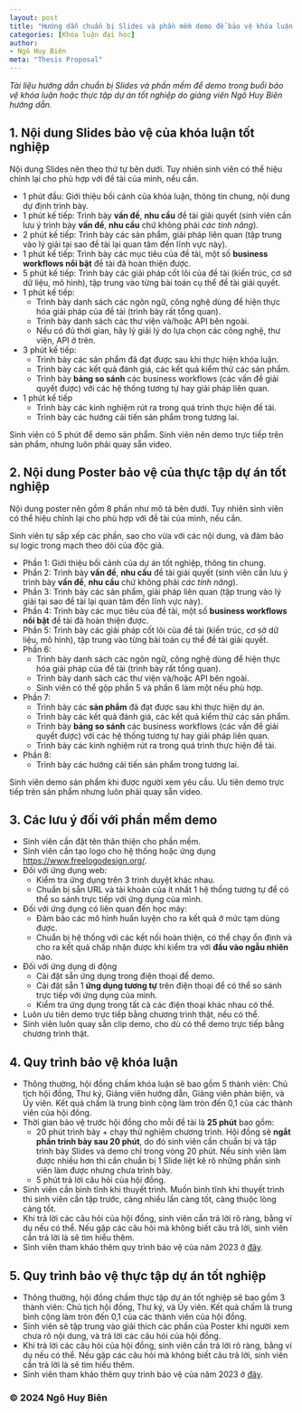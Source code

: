 ```yaml
---
layout: post
title: "Hướng dẫn chuẩn bị Slides và phần mềm demo để bảo vệ khóa luận hoặc thực tập dự án tốt nghiệp"
categories: [Khóa luận đại học]
author:
- Ngô Huy Biên
meta: "Thesis Proposal"
---
```

_Tài liệu hướng dẫn chuẩn bị Slides và phần mềm để demo trong buổi bảo vệ khóa luận hoặc thực tập dự án tốt nghiệp do giảng viên Ngô Huy Biên hướng dẫn._

## 1. Nội dung Slides bảo vệ của khóa luận tốt nghiệp

Nội dung Slides nên theo thứ tự bên dưới. Tuy nhiên sinh viên có thể hiệu chỉnh lại cho phù hợp với đề tài của mình, nếu cần.

* 1 phút đầu: Giới thiệu bối cảnh của khóa luận, thông tin chung, nội dung dự định trình bày.
* 1 phút kế tiếp: Trình bày **vấn đề**, **nhu cầu** đề tài giải quyết (sinh viên cần lưu ý trình bày **vấn đề**, **nhu cầu** chứ không phải _các tính năng_).
* 2 phút kế tiếp: Trình bày các sản phẩm, giải pháp liên quan (tập trung vào lý giải tại sao đề tài lại quan tâm đến lĩnh vực này).
* 1 phút kế tiếp: Trình bày các mục tiêu của đề tài, một số **business workflows nổi bật** đề tài đã hoàn thiện được.
* 5 phút kế tiếp: Trình bày các giải pháp cốt lõi của đề tài (kiến trúc, cơ sở dữ liệu, mô hình), tập trung vào từng bài toán cụ thể đề tài giải quyết.
* 1 phút kế tiếp:
    * Trình bày danh sách các ngôn ngữ, công nghệ dùng để hiện thực hóa giải pháp của đề tài (trình bày rất tổng quan).
    * Trình bày danh sách các thư viện và/hoặc API bên ngoài.
    * Nếu có đủ thời gian, hãy lý giải lý do lựa chọn các công nghệ, thư viện, API ở trên.
*	3 phút kế tiếp:
    * Trình bày các sản phẩm đã đạt được sau khi thực hiện khóa luận.
    * Trình bày các kết quả đánh giá, các kết quả kiểm thử các sản phẩm.
    * Trình bày **bảng so sánh** các business workflows (các vấn đề giải quyết được) với các hệ thống tương tự hay giải pháp liên quan.
* 1 phút kế tiếp
    * Trình bày các kinh nghiệm rút ra trong quá trình thực hiện đề tài.
    * Trình bày các hướng cải tiến sản phẩm trong tương lai.
      
Sinh viên có 5 phút để demo sản phẩm. Sinh viên nên demo trực tiếp trên sản phẩm, nhưng luôn phải quay sẵn video.

## 2. Nội dung Poster bảo vệ của thực tập dự án tốt nghiệp

Nội dung poster nên gồm 8 phần như mô tả bên dưới. Tuy nhiên sinh viên có thể hiệu chỉnh lại cho phù hợp với đề tài của mình, nếu cần.

Sinh viên tự sắp xếp các phần, sao cho vừa với các nội dung, và đảm bảo sự logic trong mạch theo dõi của độc giả.

* Phần 1: Giới thiệu bối cảnh của dự án tốt nghiệp, thông tin chung.
* Phần 2: Trình bày **vấn đề**, **nhu cầu** đề tài giải quyết (sinh viên cần lưu ý trình bày **vấn đề**, **nhu cầu** chứ không phải _các tính năng_).
* Phần 3: Trình bày các sản phẩm, giải pháp liên quan (tập trung vào lý giải tại sao đề tài lại quan tâm đến lĩnh vực này).
* Phần 4: Trình bày các mục tiêu của đề tài, một số **business workflows nổi bật** đề tài đã hoàn thiện được.
* Phần 5: Trình bày các giải pháp cốt lõi của đề tài (kiến trúc, cơ sở dữ liệu, mô hình), tập trung vào từng bài toán cụ thể đề tài giải quyết.
* Phần 6:
    * Trình bày danh sách các ngôn ngữ, công nghệ dùng để hiện thực hóa giải pháp của đề tài (trình bày rất tổng quan).
    * Trình bày danh sách các thư viện và/hoặc API bên ngoài.
    * Sinh viên có thể gộp phần 5 và phần 6 làm một nếu phù hợp.
* Phần 7:
    * Trình bày các **sản phẩm** đã đạt được sau khi thực hiện dự án.
    * Trình bày các kết quả đánh giá, các kết quả kiểm thử các sản phẩm.
    * Trình bày **bảng so sánh** các business workflows (các vấn đề giải quyết được) với các hệ thống tương tự hay giải pháp liên quan.
    * Trình bày các kinh nghiệm rút ra trong quá trình thực hiện đề tài.
* Phần 8:
    * Trình bày các hướng cải tiến sản phẩm trong tương lai.
      
Sinh viên demo sản phẩm khi được người xem yêu cầu. Ưu tiên demo trực tiếp trên sản phẩm nhưng luôn phải quay sẵn video.

## 3. Các lưu ý đối với phần mềm demo
* Sinh viên cần đặt tên thân thiện cho phần mềm.
* Sinh viên cần tạo logo cho hệ thống hoặc ứng dụng <a target ="_blank" href = "https://www.freelogodesign.org/">https://www.freelogodesign.org/</a>.
* Đối với ứng dụng web:
    * Kiểm tra ứng dụng trên 3 trình duyệt khác nhau.
    * Chuẩn bị sẵn URL và tài khoản của ít nhất 1 hệ thống tương tự để có thể so sánh trực tiếp với ứng dụng của mình.
* Đối với ứng dụng có liên quan đến học máy:
    * Đảm bảo các mô hình huấn luyện cho ra kết quả ở mức tạm dùng được.
    * Chuẩn bị hệ thống với các kết nối hoàn thiện, có thể chạy ổn định và cho ra kết quả chấp nhận được khi kiểm tra với **đầu vào ngẫu nhiên** nào.
* Đối với ứng dụng di động
    * Cài đặt sẵn ứng dụng trong điện thoại để demo.
    * Cài đặt sẵn 1 **ứng dụng tương tự** trên điện thoại để có thể so sánh trực tiếp với ứng dụng của mình.
    * Kiểm tra ứng dụng trong tất cả các điện thoại khác nhau có thể.
* Luôn ưu tiên demo trực tiếp bằng chương trình thật, nếu có thể.
* Sinh viên luôn quay sẵn clip demo, cho dù có thể demo trực tiếp bằng chương trình thật.

## 4. Quy trình bảo vệ khóa luận
* Thông thường, hội đồng chấm khóa luận sẽ bao gồm 5 thành viên: Chủ tịch hội đồng, Thư ký, Giảng viên hướng dẫn, Giảng viên phản biện, và Ủy viên. Kết quả chấm là trung bình cộng làm tròn đến 0,1 của các thành viên của hội đồng.
* Thời gian bảo vệ trước hội đồng cho mỗi đề tài là **25 phút** bao gồm:
    * 20 phút trình bày + chạy thử nghiệm chương trình. Hội đồng sẽ **ngắt phần trình bày sau 20 phút**, do đó sinh viên cần chuẩn bị và tập trình bày Slides và demo chỉ trong vòng 20 phút. Nếu sinh viên làm được nhiều hơn thì cần chuẩn bị 1 Slide liệt kê rõ những phần sinh viên làm được nhưng chưa trình bày.
    * 5 phút trả lời câu hỏi của hội đồng.
* Sinh viên cần bình tĩnh khi thuyết trình. Muốn bình tĩnh khi thuyết trình thì sinh viên cần tập trước, càng nhiều lần càng tốt, càng thuộc lòng càng tốt.
* Khi trả lời các câu hỏi của hội đồng, sinh viên cần trả lời rõ ràng, bằng ví dụ nếu có thể. Nếu gặp các câu hỏi mà không biết câu trả lời, sinh viên cần trả lời là sẽ tìm hiểu thêm.
* Sinh viên tham khảo thêm quy trình bảo vệ của năm 2023 ở <a target ="_blank" href = "https://bit.ly/3NERtjI">đây</a>.

## 5. Quy trình bảo vệ thực tập dự án tốt nghiệp
* Thông thường, hội đồng chấm thực tập dự án tốt nghiệp sẽ bao gồm 3 thành viên: Chủ tịch hội đồng, Thư ký, và Ủy viên. Kết quả chấm là trung bình cộng làm tròn đến 0,1 của các thành viên của hội đồng.
* Sinh viên sẽ tập trung vào giải thích các phần của Poster khi người xem chưa rõ nội dung, và trả lời các câu hỏi của hội đồng.
* Khi trả lời các câu hỏi của hội đồng, sinh viên cần trả lời rõ ràng, bằng ví dụ nếu có thể. Nếu gặp các câu hỏi mà không biết câu trả lời, sinh viên cần trả lời là sẽ tìm hiểu thêm.
* Sinh viên tham khảo thêm quy trình bảo vệ của năm 2023 ở <a target ="_blank" href = "https://bit.ly/3NERtjI">đây</a>.

### &copy; 2024 Ngô Huy Biên
